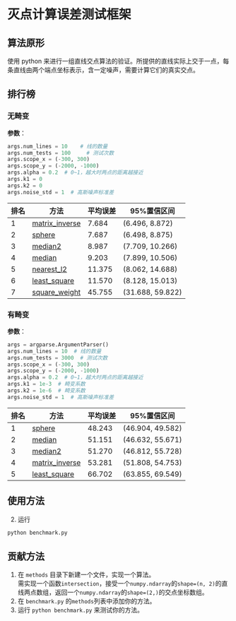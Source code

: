 # 灭点计算误差测试框架

## 算法原形

使用 python 来进行一组直线交点算法的验证。所提供的直线实际上交于一点，每条直线由两个端点坐标表示，含一定噪声，需要计算它们的真实交点。

## 排行榜
### 无畸变
**参数**：
```python
args.num_lines = 10    # 线的数量
args.num_tests = 100     # 测试次数
args.scope_x = (-300, 300)
args.scope_y = (-2000, -1000)
args.alpha = 0.2  # 0~1，越大时两点的距离越接近
args.k1 = 0
args.k2 = 0
args.noise_std = 1  # 高斯噪声标准差
```

|排名|方法|平均误差|95%置信区间|
|---|---|---|---|
| 1 | [matrix_inverse](methods/matrix_inverse.py) | 7.684 | (6.496, 8.872) |
| 2 | [sphere](methods/sphere.py) | 7.687 | (6.498, 8.875) |
| 3 | [median2](methods/median2.py) | 8.987 | (7.709, 10.266) |
| 4 | [median](methods/median.py) | 9.203 | (7.899, 10.506) |
| 5 | [nearest_l2](methods/nearest_l2.py) | 11.375 | (8.062, 14.688) |
| 6 | [least_square](methods/least_square.py) | 11.570 | (8.128, 15.013) |
| 7 | [square_weight](methods/square_weight.py) | 45.755 | (31.688, 59.822) |

### 有畸变
**参数**：
```python
args = argparse.ArgumentParser()
args.num_lines = 10  # 线的数量
args.num_tests = 3000  # 测试次数
args.scope_x = (-300, 300)
args.scope_y = (-2000, -1000)
args.alpha = 0.2  # 0~1，越大时两点的距离越接近
args.k1 = 1e-3  # 畸变系数
args.k2 = 1e-6  # 畸变系数
args.noise_std = 1  # 高斯噪声标准差
```

|排名|方法|平均误差|95%置信区间|
|---|---|---|---|
| 1 | [sphere](methods/sphere.py) | 48.243 | (46.904, 49.582) |
| 2 | [median](methods/median.py) | 51.151 | (46.632, 55.671) |
| 3 | [median2](methods/median2.py) | 51.270 | (46.812, 55.728) |
| 4 | [matrix_inverse](methods/matrix_inverse.py) | 53.281 | (51.808, 54.753) |
| 5 | [least_square](methods/least_square.py) | 66.702 | (63.855, 69.549) |

## 使用方法

2. 运行
```bash
python benchmark.py
```

## 贡献方法
1. 在 `methods` 目录下新建一个文件，实现一个算法。  
    需实现一个函数`intersection`，接受一个`numpy.ndarray`的`shape=(n, 2)`的直线两点数组，返回一个`numpy.ndarray`的`shape=(2,)`的交点坐标数组。
2. 在 `benchmark.py` 的`methods`列表中添加你的方法。
3. 运行 `python benchmark.py` 来测试你的方法。
